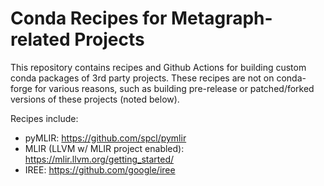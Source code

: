 # Conda Recipes for Metagraph-related Projects

This repository contains recipes and Github Actions for building custom conda
packages of 3rd party projects.  These recipes are not on conda-forge for
various reasons, such as building pre-release or patched/forked versions of
these projects (noted below).

Recipes include:

* pyMLIR: https://github.com/spcl/pymlir
* MLIR (LLVM w/ MLIR project enabled): https://mlir.llvm.org/getting_started/
* IREE: https://github.com/google/iree


